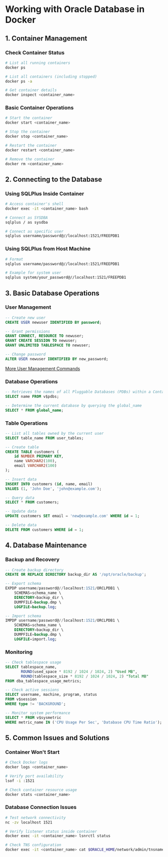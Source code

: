# Working with Oracle Database in Docker

## 1. Container Management

### Check Container Status
```bash
# List all running containers
docker ps

# List all containers (including stopped)
docker ps -a

# Get container details
docker inspect <container_name>
```

### Basic Container Operations
```bash
# Start the container
docker start <container_name>

# Stop the container
docker stop <container_name>

# Restart the container
docker restart <container_name>

# Remove the container
docker rm <container_name>
```

## 2. Connecting to the Database

### Using SQLPlus Inside Container
```bash
# Access container's shell
docker exec -it <container_name> bash

# Connect as SYSDBA
sqlplus / as sysdba

# Connect as specific user
sqlplus username/password@//localhost:1521/FREEPDB1
```

### Using SQLPlus from Host Machine
```bash
# Format
sqlplus username/password@//localhost:1521/FREEPDB1

# Example for system user
sqlplus system/your_password@//localhost:1521/FREEPDB1
```

## 3. Basic Database Operations

### User Management
```sql
-- Create new user
CREATE USER newuser IDENTIFIED BY password;

-- Grant permissions
GRANT CONNECT, RESOURCE TO newuser;
GRANT CREATE SESSION TO newuser;
GRANT UNLIMITED TABLESPACE TO newuser;

-- Change password
ALTER USER newuser IDENTIFIED BY new_password;
```

[More User Management Commands](https://donny-nguyen.github.io/2024/12/12/oracle-database-user-management.html)

### Database Operations

```sql
-- Retrieves the names of all Pluggable Databases (PDBs) within a Container Database (CDB)
SELECT name FROM v$pdbs;

-- Determine the current database by querying the global_name
SELECT * FROM global_name;
```

### Table Operations
```sql
-- List all tables owned by the current user
SELECT table_name FROM user_tables;

-- Create table
CREATE TABLE customers (
    id NUMBER PRIMARY KEY,
    name VARCHAR2(100),
    email VARCHAR2(100)
);

-- Insert data
INSERT INTO customers (id, name, email) 
VALUES (1, 'John Doe', 'john@example.com');

-- Query data
SELECT * FROM customers;

-- Update data
UPDATE customers SET email = 'new@example.com' WHERE id = 1;

-- Delete data
DELETE FROM customers WHERE id = 1;
```

## 4. Database Maintenance

### Backup and Recovery
```sql
-- Create backup directory
CREATE OR REPLACE DIRECTORY backup_dir AS '/opt/oracle/backup';

-- Export schema
EXPDP username/password@//localhost:1521/ORCLPDB1 \
    SCHEMAS=schema_name \
    DIRECTORY=backup_dir \
    DUMPFILE=backup.dmp \
    LOGFILE=backup.log;

-- Import schema
IMPDP username/password@//localhost:1521/ORCLPDB1 \
    SCHEMAS=schema_name \
    DIRECTORY=backup_dir \
    DUMPFILE=backup.dmp \
    LOGFILE=import.log;
```

### Monitoring
```sql
-- Check tablespace usage
SELECT tablespace_name,
       ROUND(used_space * 8192 / 1024 / 1024, 2) "Used MB",
       ROUND(tablespace_size * 8192 / 1024 / 1024, 2) "Total MB"
FROM dba_tablespace_usage_metrics;

-- Check active sessions
SELECT username, machine, program, status
FROM v$session
WHERE type != 'BACKGROUND';

-- Monitor system performance
SELECT * FROM v$sysmetric
WHERE metric_name IN ('CPU Usage Per Sec', 'Database CPU Time Ratio');
```

## 5. Common Issues and Solutions

### Container Won't Start
```bash
# Check Docker logs
docker logs <container_name>

# Verify port availability
lsof -i :1521

# Check container resource usage
docker stats <container_name>
```

### Database Connection Issues
```bash
# Test network connectivity
nc -zv localhost 1521

# Verify listener status inside container
docker exec -it <container_name> lsnrctl status

# Check TNS configuration
docker exec -it <container_name> cat $ORACLE_HOME/network/admin/tnsnames.ora
```